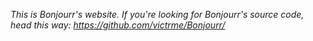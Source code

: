 _This is Bonjourr's website.
If you're looking for Bonjourr's source code, head this way: https://github.com/victrme/Bonjourr/_
